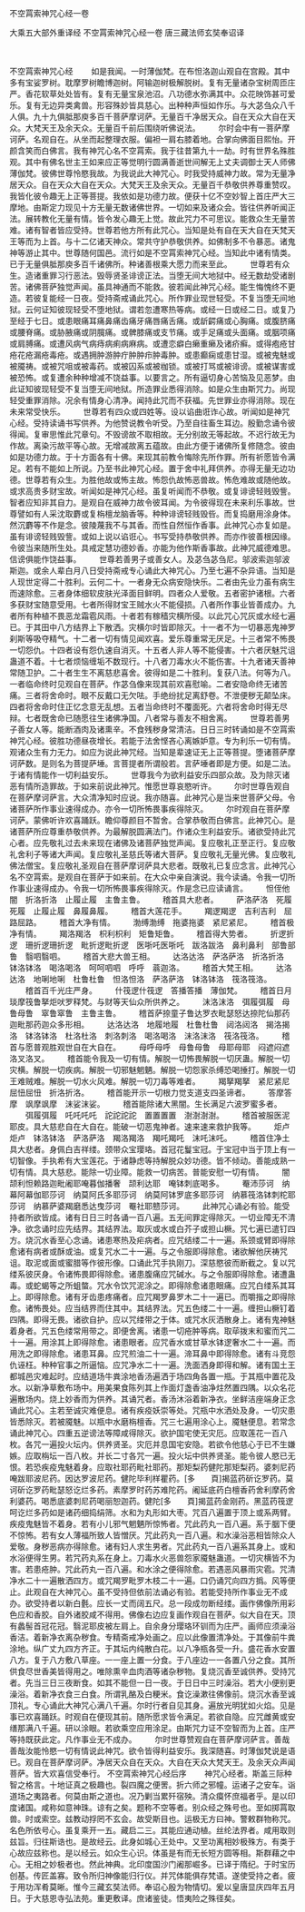 不空罥索神咒心经一卷


大乘五大部外重译经
不空罥索神咒心经一卷
唐三藏法师玄奘奉诏译


　　

不空罥索神咒心经
　　如是我闻。一时薄伽梵。在布怛洛迦山观自在宫殿。其中多有宝娑罗树。耽摩罗树瞻博迦树。阿输迦树极解脱树。复有无量诸杂宝树周匝庄严。香花软草处处皆有。复有无量宝泉池沼。八功德水弥满其中。众花映饰甚可爱乐。复有无边异类禽兽。形容殊妙皆具慈心。出种种声恒如作乐。与大苾刍众八千人俱。九十九俱胝那庾多百千菩萨摩诃萨。无量百千净居天众。自在天众大自在天众。大梵天王及余天众。无量百千前后围绕听佛说法。
　　尔时会中有一菩萨摩诃萨。名观自在。从坐而起整理衣服。偏袒一肩右膝着地。合掌向佛面目熙怡。开颜含笑而白佛言。我有神咒心名不空罥索。我于往昔第九十一劫。时有世界名殊胜观。其中有佛名世主王如来应正等觉明行圆满善逝世间解无上丈夫调御士天人师佛薄伽梵。彼佛世尊怜愍我故。为我说此大神咒心。时我受持威神力故。常为无量净居天众。自在天众大自在天众。大梵天王及余天众。无量百千恭敬供养尊重赞叹。我皆化彼令趣无上正等菩提。我依如是功德力故。便获十亿不空妙智上首庄严大三摩地。由斯定力现见十方无量无数诸佛世界。一切如来及诸众会。皆往供养听闻正法。展转教化无量有情。皆令发心趣无上觉。故此咒力不可思议。能救众生无量苦难。诸有智者皆应受持。世尊若他方所有此咒心。当知是处有自在天大自在天梵天王等而为上首。与十二亿诸天神众。常共守护恭敬供养。如佛制多不令暴恶。诸鬼神等游止其中。世尊随何国邑。流行如是不空罥索神咒心经。当知此中诸有情类。已于无量俱胝那庾多百千诸佛所。种诸善根乘大愿力而来至此。
　　世尊若有众生。造诸重罪习行恶法。毁辱贤圣诽谤正法。当堕无间大地狱中。经无数劫受诸剧苦。诸佛菩萨独觉声闻。虽具神通而不能救。彼若闻此神咒心经。能生悔愧终不更造。若彼复能经一日夜。受持斋戒诵此咒心。所作罪业现世轻受。不复当堕无间地狱。云何证知彼现轻受不堕地狱。谓若忽遭寒热等病。或经一日或经二日。或复乃至经于七日。或患眼痛耳痛鼻痛齿痛牙痛唇痛舌痛。或龂齶痛或心胸痛。或腹脐痛或腰脊痛。或胁腋痛或阴臗痛。或髀膝痛或支节痛。或手足痛或头面痛。或胭项痛或肩膊痛。或遭风病气病痔病痢病麻病。或遭恋癖白癞重癞及诸疥癣。或得疱疮甘疮花疮漏疮毒疮。或遇拥肿游肿疔肿肿疖肿毒肿。或患癫痫或患甘湿。或被鬼魅或被魇祷。或被咒咀或被毒药。或被囚系或被枷锁。或被打骂或被诽谤。或被谋害或被恐怖。或复遭余种种增减不饶益事。以要言之。所有逼切身心苦恼及见恶梦。由此证知彼现轻受不复当堕无间地狱。所造罪业悉得消除。如是众生由斯咒力。尚现轻受重罪消除。况余有情身心清净。闻持此咒而不获福。先世罪业亦得消除。现在未来常受快乐。
　　世尊若有四众或四姓等。设以谄曲诳诈心故。听闻如是神咒心经。受持读诵书写供养。为他赞说教令听受。乃至自往畜生耳边。殷勤念诵令彼得闻。复审思惟此咒章句。不毁谤故不取相故。无分别故无等起故。不迟行故无为作故。离染污故平等心故。无增减故离五蕴故。由此方便于诸佛所复修随念。彼由如是功德力故。于十方面各有十佛。来现其前教令悔除先所作罪。所有祈愿皆令满足。若有不能如上所说。乃至书此神咒心经。置于舍中礼拜供养。亦得无量无边功德。世尊若有众生。为胜他故或怖主故。怖怨仇故怖恶兽故。怖危难故或随他故。或求高贵多财宝故。听闻如是神咒心经。虽复听闻而不恭敬。或复诽谤轻贱毁訾。智者应知非其自力。是观自在威神力故令彼耳闻。为令彼得现在未来利乐事故。世尊譬如有人采沈取麝或复栴檀龙脑香等。种种诽谤轻贱毁呰。而复捣磨用涂身体。然沉麝等不作是念。彼陵蔑我不与其香。而性自然恒作香事。此神咒心亦复如是。虽有诽谤轻贱毁訾。或如上说以谄诳心。书写受持恭敬供养。而亦作彼善根因缘。令彼当来随所生处。具戒定慧功德妙香。亦能为他作斯香事故。此神咒威德难思。信谤俱能作饶益事。
　　世尊若善男子或善女人。及苾刍苾刍尼。邬波索迦邬波斯迦。或余人辈白月八日受持斋戒专心诵此大神咒心。乃至七遍不杂异语。当知是人现世定得二十胜利。云何二十。一者身无众病安隐快乐。二者由先业力虽有病生而速除愈。三者身体细软皮肤光泽面目鲜明。四者众人爱敬。五者密护诸根。六者多获财宝随意受用。七者所得财宝王贼水火不能侵损。八者所作事业皆善成办。九者所有种植不畏恶龙霜雹风雨。十者若有稼穑灾横所侵。以此咒心咒灰或水经七遍已。于其田中八方结界上下散洒。灾横尔时皆即除灭。十一者不为一切暴恶鬼神罗刹斯等吸夺精气。十二者一切有情见闻欢喜。爱乐尊重常无厌足。十三者常不怖畏一切怨仇。十四者设有怨仇速自消灭。十五者人非人等不能侵害。十六者厌魅咒诅蛊道不着。十七者烦恼缠垢不数现行。十八者刀毒水火不能伤害。十九者诸天善神常随卫护。二十者生生不离慈悲喜舍。彼得如是二十胜利。复获八法。何等为八。一者临命终时见观自在菩萨。作苾刍像来现其前欢喜慰喻。二者安隐命终无诸苦痛。三者将舍命时。眼不反戴口无欠呿。手绝纷扰足离舒卷。不泄便秽无颠坠床。四者将舍命时住正忆念意无乱想。五者当命终时不覆面死。六者将舍命时得无尽辩。七者既舍命已随愿往生诸佛净国。八者常与善友不相舍离。
　　世尊若善男子善女人等。能断酒肉及诸熏辛。不食残秽身常清洁。日日三时转诵如是不空罥索神咒心经。彼胜功德昼夜增长。若能于法舍悭吝心离嫉妒意。专为利乐一切有情。观诸众生有力无力。如应为说此神咒经。当知是辈速证无上正等菩提。堕诸菩萨摩诃萨数。是则名为菩提萨埵。言菩提者所谓般若。言萨埵者即是方便。如是二法。于诸有情能作一切利益安乐。
　　世尊我今为欲利益安乐四部众故。及为除灭诸恶有情所造罪故。于如来前说此神咒。惟愿世尊哀愍听许。
　　尔时世尊告观自在菩萨摩诃萨言。大众清净知时应说。我亦随喜。此神咒心是当来世菩萨父母。令诸菩萨所作事业速得成办。亦令一切所怖畏事疾得除灭。
　　尔时观自在菩萨摩诃萨。蒙佛听许欢喜踊跃。瞻仰尊颜目不暂舍。合掌恭敬而白佛言。此神咒心。是诸菩萨所应尊重恭敬供养。为最解脱圆满法门。作诸众生利益安乐。诸欲受持此咒心者。应先敬礼过去未来现在诸佛及诸菩萨独觉声闻。复应敬礼正至正行。复应敬礼舍利子等诸大声闻。复应敬礼圣慈氏等诸大菩萨。复应敬礼无量光佛。复应敬礼佛法僧宝。复应敬礼圣观自在菩萨摩诃萨具大悲者。既敬礼已复应念言。此神咒心名不空罥索。是观自在菩萨于如来前。在大众中亲自演说。我今读诵。令我一切所作事业速得成办。令我一切所怖畏事疾得除灭。作是念已应读诵言。
　　怛侄他闇　折洛折洛　止履止履　主鲁主鲁。
　　稽首具大悲者。
　　萨洛萨洛　死履死履　止履止履　鼻履鼻履。
　　稽首大莲花手。
　　羯逻羯逻　吉利吉利　屈路屈路。
　　稽首大净有情。
　　渤缚渤缚　拖婆拖婆　紧尼紧尼。
　　稽首极净有情。
　　羯洛羯洛　枳利枳利　矩鲁矩鲁。
　　稽首得大势者。
　　折逻折逻　珊折逻珊折逻　毗折逻毗折逻　医哳吒医哳吒　跋洛跋洛　鼻利鼻利　部鲁部鲁　翳呬翳呬。
　　稽首大悲大兽王相。
　　达洛达洛　萨洛萨洛　折洛折洛　钵洛钵洛　喝洛喝洛　呵呵呬呬　呼呼　蓊迦洛。
　　稽首大梵王相。
　　达洛达洛　地唎地唎　杜鲁杜鲁　怛洛怛洛　萨洛萨洛　钵洛钵洛　筏洛筏洛。
　　稽首百千光庄严身。
　　什筏逻什筏逻　答播答播　薄伽梵。
　　稽首日月琰摩筏鲁拏炬吠罗释梵。与财等天仙众所供养之。
　　沫洛沫洛　弭履弭履　母鲁母鲁　窣鲁窣鲁　主鲁主鲁。
　　稽首萨捺童子鲁达罗衣毗瑟怒达捺陀仙那药迦毗那药迦众多形相。
　　达洛达洛　地履地履　杜鲁杜鲁　闼洛闼洛　揭洛揭洛　钵洛钵洛　杜洛杜洛　刺洛刺洛　喝洛喝洛　沫洛沫洛　筏洛筏洛。
　　稽首与愿普观胜观世自在大自在。
　　母呼母呼　母鲁母鲁　母耶母耶　闷遮闷遮　洛叉洛叉。
　　稽首能令我及一切有情。解脱一切怖畏解脱一切厌蛊。解脱一切灾横。解脱一切疾病。解脱一切邪魅魍魉。解脱一切怨家杀缚恐喝捶打。解脱一切王难贼难。解脱一切水火风难。解脱一切刀毒等难者。
　　羯拏羯拏　紧尼紧尼　屈忸屈忸　折洛折洛。
　　稽首能开示一切根力觉支道支四圣谛者。
　　答摩答摩　飒摩飒摩　沫娑沫娑。
　　稽首能除诸大黑闇。生长满足六波罗蜜多者。
　　弭履弭履　吒吒吒吒　詑詑詑詑　置置置置　澍澍澍澍。
　　稽首被服医泥耶皮。具大慈悲自在大自在。能破一切恶鬼神者。速来速来救护我等。
　　炬卢炬卢　钵洛钵洛　萨洛萨洛　羯洛羯洛　羯吒羯吒　沫吒沫吒。
　　稽首住净土具大悲者。身佩白吉祥缕。颈带众宝璎珞。首冠花鬘宝冠。于宝冠中当于顶上有一切智像。手执希有大宝莲花。于诸静虑等持解脱众妙功德。皆不倾动。善能成熟一切有情。具大慈悲。能除一切业障。能救一切病苦。普能安慰一切有情。
　　闇颉利怛赖路迦毗阇耶唵暮伽播奢　颉利达耶　唵钵刺底喝多。
　　罨沛莎诃　纳幕阿幕伽耶莎诃　纳莫阿氏多耶莎诃　纳莫阿钵罗底多耶莎诃　纳慕筏洛钵刺柁耶莎诃　纳慕萨婆羯磨悉达曳莎诃　罨社耶戆莎诃。
　　此神咒心诵必有验。能受持者所欲皆成。诸有日日三时各诵一百八遍。五无间罪定得除灭。一切业障无不清净。欲念诵时应先结界。其结界法。取灰或水或白芥子或担山橛。咒七遍已遣钉四方。烧沉水香至心念诵。诸患寒热及疟病者。应咒结缕二十一遍。系颈或臂即得除愈诸有病者或酥或油。或复咒水二十一遍。与之令服即得除愈。诸欲解他厌祷咒诅。取泥或面或蜜腊等作彼形像。口诵此咒手执刚刀。深慈愍彼而断截之。复以咒缕系彼厌身。令诸怖畏即得除愈。诸患腹痛应咒碱水。与之令服即得除愈。诸遭蛊毒。或蛇蝎等之所蛆螫。咒水令饮咒泥涂之。即得除愈诸患眼痛。应咒白缕系其耳上。即得除愈。诸有牙齿患疼痛者。应咒羯罗鼻罗木二十一遍已。而嚼揩之即得除愈。诸怖畏处。应当结界而住其中。其结界法。咒五色缕二十一遍。缠担山橛钉着四隅。即得无畏。诸欲自护。应以咒缕带之于体。或咒水灰洒散身上。诸有鬼神魅着身者。咒五色缕常用带之。即便舍离。诸患一切疮肿等病。取荜拨末和蜜而咒二十一遍。用涂其上即得除愈。诸患眼者。应咒香水或甘草水钵逻奢水二十一遍。而用洗之即得除愈。诸患耳鼻。应咒煎油二十一遍。渧耳鼻中即得除愈。诸有斗竞怨仇诬枉。种种官事之所逼恼。应咒净水二十一遍。洗面洒身即得和解。诸有国土王都城邑灾难起时。应结道场牛粪涂地香汤遍洒于场四角各置一瓶。于其瓶中置花及水。以新净草敷布场中。用美果食陈列其上作面灯盏香油净炷然置四隅。以众名花遍散场内。烧上妙香而为供养。其诵咒者。香汤沐浴着新净衣。坐鲜洁座端身正念诵此咒心。主若至诚灾难便息。诸有疾疫妖崇等处。咒瓶中水洒处及身。一切灾患皆悉除灭。若被魇魅。以瓶中水磨栴檀香。咒三七遍用涂心上。魇魅便息。若常念诵此神咒心。四重五逆谤法等障咸得除灭。欲护国宅使无灾厄。应取莲花一百八枚。各咒一遍投火坛内。供养贤圣。灾厄并息国宅安隐。若欲令他慈心于已不生嫌嫉。应取栴坛一百八枚。并长二寸各咒一遍。投火坛中供养贤圣。能令彼人愍已无恨。若恐疾疫鬼魅着身。应取社耶药毗社耶药。那矩梨药健陀那矩梨药。婆刺尼药唵跋耶波尼药。因达罗波尼药。健陀毕利样瞿药。[多　　頁]揭蓝药斫讫罗药。莫诃斫讫罗药毗瑟怒讫烂多药。素摩罗时药苏难陀药。阇延底药白檀香药舍利摩药舍利婆药。喝悉底婆刺尼药喝丽恕迦药。健陀[多　　頁]揭蓝药金刚药。黑蓝药筏逻呵讫烂多药如是诸药细捣绢筛。水和为丸形如大枣。咒百八遍置于顶上或系两臂。疾疫鬼魅皆不着身。若有小儿邪气魍魉所惊怖者。咒此药丸一百八遍。系于胭下便不惊怖。若有女人薄福所致人皆憎厌。咒此药丸一百八遍。和水澡浴恶相皆除众人爱敬。身秽恶病亦得除愈。诸有妇人求生男者。咒此药丸一百八遍系其身上。或和水浴便得生男。若咒药丸系在身上。刀毒水火恶兽怨家魇魅蛊道。一切灾横皆不为害。若患疮肿。咒此药丸一百八遍。和水涂之便得除愈。若遇恶风暴雨灾雹。咒清净水二十一遍散洒四方。或咒羯罗毗罗木枝二十一遍。口仍诵咒向四方撝。风等便止。此观自在大神咒心。虽不受持但依前法诵必有验。若能受持所作事业无不成办。欲受持者以新白氎。应长一丈而阔五尺。总一段成勿断经缕。画作佛像所用彩色应和香胶。自外诸胶咸不得用。佛像右边应复画作观自在菩萨。似大自在天。顶有蠡髻首冠花冠。翳泥耶皮被左肩上。自余身分璎珞环钏而为庄严。画师应须澡浴香洁。着新净衣离杂秽食。专精斋戒净处画之。应以此像置清净处。于其像前牛粪涂地。纵广丈九四方齐正。于其坛内纯散白花。以八净瓶各受一升。盛花香水安置八方。复于八方敷八草座。一一座上置一分食。于八座边一一各置八分之食。其所供食尽世香美皆得用之。唯除熏辛血肉酒等诸杂秽物。复烧沉香至诚供养。受持咒者。先当三日三夜断食。如其不能但一日一夜。于日日中三时澡浴。若大小便别更澡浴。着新净衣食三白食。所谓乳酪及白粳米。食讫澡漱往佛像前。烧沉水香至诚顶礼。专心诵此大神咒心满八千遍。尔时行者自见其身。遍放光明犹如火焰。见是事已欢喜踊跃。时观自在便现其前。随所愿求皆令满足。若欲自隐。应咒雌黄或安缮那满八千遍。研以涂眼。若欲乘空应用涂足。由斯咒力证不空智而为上首。庄严等持既获此定。凡作事业无不成办。
　　尔时世尊赞观自在菩萨摩诃萨言。善哉善哉汝能怜愍一切有情说此神咒。欲令皆得利益安乐。我深随喜。时薄伽梵说是语已。观自在菩萨摩诃萨。净居天众自在天众。大自在天众大梵天王。及余天众声闻菩萨。皆大欢喜信受奉行。
不空罥索神咒心经后序
　　神咒心经者。斯盖三际种智之格言。十地证真之极趣也。裂四魔之便罟。折六师之邪幢。运诸子之安车。诣道场之夷路者。何莫由斯之道也。况乃剿当累歼宿殃。清众瘼怀庶福者乎。是以印度诸国。咸称如意神珠。谅有之矣。题称不空等者。别众经之殊号也。至如掷罥取兽。时或索空。兹教动捊罔不玄会。故受斯目也。运极无方曰神。警敕群物称咒。名色所依号心。虽复乘开一五。藏启二三。其能应通动植。丝纶法界者。咸用取则兹旨。归往斯诰也。是故经云。此身如城心王处中。又至功离相妙极殊方。有类于心故应兹称也。是以经云。如众生心识。体虽是有而无长短方圆等相。斯群藉之中心。无相之妙极者也。然此神典。北印度国沙门阇那崛多。已译于隋纪。于时宝历创基。传匠盖寡。致令所归神像能归行仪。并咒体能俱存梵语。遂使受持之者。疲于用功浑肴莫晰。惟今三藏玄奘法师。奉诏心殷为物情切。爰以皇唐显庆四年五月日。于大慈恩寺弘法苑。重更敷译。庶诸鉴徒。悟夷险之殊径矣。


